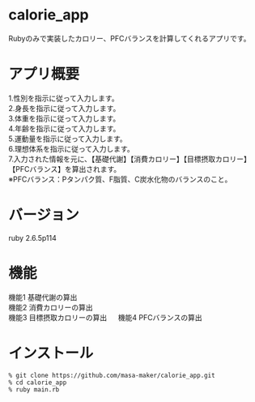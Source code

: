 # calorie_app

Rubyのみで実装したカロリー、PFCバランスを計算してくれるアプリです。

# アプリ概要

1.性別を指示に従って入力します。  
2.身長を指示に従って入力します。  
3.体重を指示に従って入力します。  
4.年齢を指示に従って入力します。  
5.運動量を指示に従って入力します。  
6.理想体系を指示に従って入力します。  
7.入力された情報を元に、【基礎代謝】【消費カロリー】【目標摂取カロリー】【PFCバランス】を算出されます。  
※PFCバランス：Pタンパク質、F脂質、C炭水化物のバランスのこと。  

# バージョン
ruby 2.6.5p114

# 機能

機能1 基礎代謝の算出  
機能2 消費カロリーの算出  
機能3 目標摂取カロリーの算出   　
機能4 PFCバランスの算出    

# インストール

`% git clone https://github.com/masa-maker/calorie_app.git`     
`% cd calorie_app`    
`% ruby main.rb`  
